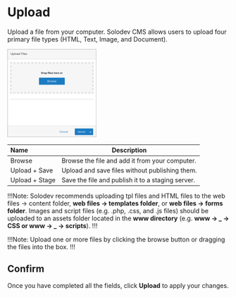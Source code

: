 # Upload

Upload a file from your computer. Solodev CMS allows users to upload four primary file types (HTML, Text, Image, and Document). 

<p><img src="../../../../images/folders/upload-files.png" alt="Files Uploader" style="width: 40%;"></p>

**Name** | **Description**
:--- | ---
Browse | Browse the file and add it from your computer.
Upload + Save |  Upload and save files without publishing them.
Upload + Stage | Save the file and publish it to a staging server.

!!!Note:
Solodev recommends uploading tpl files and HTML files to the web files -> content folder, **web files -> templates folder**, or **web files -> forms folder**. Images and script files (e.g. .php, .css, and .js files) should be uploaded to an assets folder located in the **www directory** (e.g. **www -> _ -> CSS or www -> _ -> scripts**).
!!!

!!!Note:
Upload one or more files by clicking the browse button or dragging the files into the box.
!!!

## Confirm

Once you have completed all the fields, click **Upload** to apply your changes.